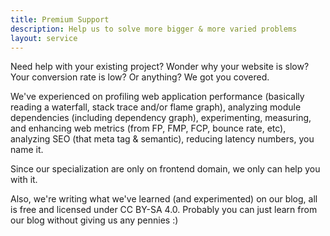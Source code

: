 ```yaml
---
title: Premium Support
description: Help us to solve more bigger & more varied problems
layout: service
---
```


Need help with your existing project? Wonder why your website is slow? Your conversion rate is low? Or anything? We got you covered.

We've experienced on profiling web application performance (basically reading a waterfall, stack trace and/or flame graph), analyzing module dependencies (including dependency graph), experimenting, measuring, and enhancing web metrics (from FP, FMP, FCP, bounce rate, etc), analyzing SEO (that meta tag & semantic), reducing latency numbers, you name it.

Since our specialization are only on frontend domain, we only can help you with it.

Also, we're writing what we've learned (and experimented) on our blog, all is free and licensed under CC BY-SA 4.0. Probably you can just learn from our blog without giving us any pennies :)
